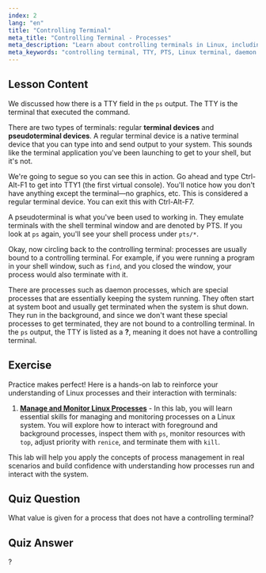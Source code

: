 ```yaml
---
index: 2
lang: "en"
title: "Controlling Terminal"
meta_title: "Controlling Terminal - Processes"
meta_description: "Learn about controlling terminals in Linux, including TTY vs. PTS, and how processes are bound to them. Understand daemon processes. Start your Linux journey!"
meta_keywords: "controlling terminal, TTY, PTS, Linux terminal, daemon processes, Linux beginner, Linux tutorial, Linux guide"
---
```


## Lesson Content

We discussed how there is a TTY field in the `ps` output. The TTY is the terminal that executed the command.

There are two types of terminals: regular **terminal devices** and **pseudoterminal devices**. A regular terminal device is a native terminal device that you can type into and send output to your system. This sounds like the terminal application you've been launching to get to your shell, but it's not.

We're going to segue so you can see this in action. Go ahead and type Ctrl-Alt-F1 to get into TTY1 (the first virtual console). You'll notice how you don't have anything except the terminal—no graphics, etc. This is considered a regular terminal device. You can exit this with Ctrl-Alt-F7.

A pseudoterminal is what you've been used to working in. They emulate terminals with the shell terminal window and are denoted by PTS. If you look at `ps` again, you'll see your shell process under `pts/*`.

Okay, now circling back to the controlling terminal: processes are usually bound to a controlling terminal. For example, if you were running a program in your shell window, such as `find`, and you closed the window, your process would also terminate with it.

There are processes such as daemon processes, which are special processes that are essentially keeping the system running. They often start at system boot and usually get terminated when the system is shut down. They run in the background, and since we don't want these special processes to get terminated, they are not bound to a controlling terminal. In the `ps` output, the TTY is listed as a **?**, meaning it does not have a controlling terminal.

## Exercise

Practice makes perfect! Here is a hands-on lab to reinforce your understanding of Linux processes and their interaction with terminals:

1. **[Manage and Monitor Linux Processes](https://labex.io/labs/comptia-manage-and-monitor-linux-processes-590864)** - In this lab, you will learn essential skills for managing and monitoring processes on a Linux system. You will explore how to interact with foreground and background processes, inspect them with `ps`, monitor resources with `top`, adjust priority with `renice`, and terminate them with `kill`.

This lab will help you apply the concepts of process management in real scenarios and build confidence with understanding how processes run and interact with the system.

## Quiz Question

What value is given for a process that does not have a controlling terminal?

## Quiz Answer

?
